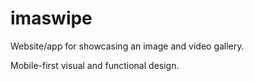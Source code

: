 # imaswipe
Website/app for showcasing an image and video gallery.

Mobile-first visual and functional design.

